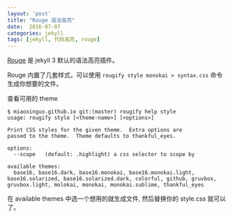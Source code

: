 ```yaml
---
layout: 'post'
title: "Rouge 语法高亮"
date:  2016-07-07
categories: jekyll 
tags: [jekyll, 代码高亮, rouge]
---
```


[Rouge](http://rouge.jneen.net/) 是 jekyll 3 默认的语法高亮插件。 

Rouge 内置了几套样式，可以使用 ``rougify style monokai > syntax.css`` 命令生成你想要的文件。

查看可用的 theme

```shell
$ miaoxinguo.github.io git:(master) rougify help style
usage: rougify style [<theme-name>] [<options>]

Print CSS styles for the given theme.  Extra options are
passed to the theme.  Theme defaults to thankful_eyes.

options:
  --scope	(default: .highlight) a css selector to scope by

available themes:
  base16, base16.dark, base16.monokai, base16.monokai.light, base16.solarized, base16.solarized.dark, colorful, github, gruvbox, gruvbox.light, molokai, monokai, monokai.sublime, thankful_eyes
```

在 available themes 中选一个想用的就生成文件, 然后替换你的 style.css 就可以了。
